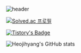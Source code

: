 <div align="left">
  
![header](https://capsule-render.vercel.app/api?type=waving&color=FF7D7D&text=Heo_aim's%20GitHub%20🍒&animation=twinkling&fontSize=35&fontAlignY=40&fontAlign=70&height=250&fontColor=FFFFFF)

[![Solved.ac
프로필](http://mazassumnida.wtf/api/mini/generate_badge?boj=joan0727)](https://solved.ac/joan0727)
 
[![Tistory's Badge](https://github-readme-tistory-card.vercel.app/api/badge?name=heo-aim&theme=vue)](https://heo-aim.tistory.com)

![Heojihyang's GitHub stats](https://github-readme-stats.vercel.app/api?username=Heojihyang&show_icons=true&theme=onedark)

<br>


</div>
